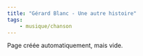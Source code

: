```yaml
---
title: "Gérard Blanc - Une autre histoire"
tags:
    - musique/chanson
---
```


Page créée automatiquement, mais vide.
